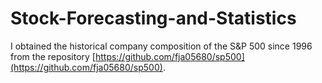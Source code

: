 # Stock-Forecasting-and-Statistics

I obtained the historical company composition of the S&P 500 since 1996 from the repository [https://github.com/fja05680/sp500](https://github.com/fja05680/sp500).